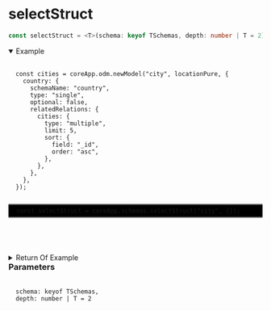 # selectStruct

```ts
const selectStruct = <T>(schema: keyof TSchemas, depth: number | T = 2)
```

<details open>
 <summary>
  Example
  </summary>
  <pre>
    <code class="language-ts" style="padding: 0;">
  const cities = coreApp.odm.newModel("city", locationPure, {
    country: {
      schemaName: "country",
      type: "single",
      optional: false,
      relatedRelations: {
        cities: {
          type: "multiple",
          limit: 5,
          sort: {
            field: "_id",
            order: "asc",
          },
        },
      },
    },
  });
      <p style="border: 2px solid gray; border-right: transparent; border-left: transparent; padding: 5px 1rem; background-color: #000000; white-space: pre-line" >const selectStruct = coreApp.schemas.selectStruct("city", {});</p>
    </code>
  </pre>
</details>

<details>
  <summary>
    Return Of Example
  </summary>
  <pre>
    <code class="language-json" style="padding: 0;">
{
  "type": "object",
  "schema": {
    "_id": {
      "type": "enums",
      "schema": {
        "0": 0,
        "1": 1
      }
    },
    "name": {
      "type": "enums",
      "schema": {
        "0": 0,
        "1": 1
      }
    },
    "population": {
      "type": "enums",
      "schema": {
        "0": 0,
        "1": 1
      }
    },
    "abb": {
      "type": "enums",
      "schema": {
        "0": 0,
        "1": 1
      }
    }
  }
}
    </code>
  </pre>
</details>

<h3 style="margin-top:0">Parameters</h3>
<pre>
  <code class="language-ts" style="padding: 0; margin-top: 12px; margin-top: -18px;">
  schema: keyof <a href="../../types/schema/Tschemas.md" target="_blank" style="text-decoration: none;   cursor:pointer">TSchemas</a>,
  depth: number | T = 2
  </code>
</pre>
